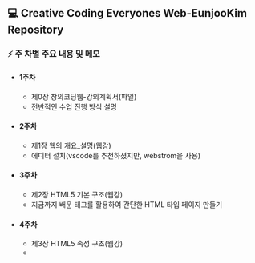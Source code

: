 ## 💻 Creative Coding Everyones Web-EunjooKim Repository

### ⚡ 주 차별 주요 내용 및 메모
- #### 1주차
  * 제0장 창의코딩웹-강의계획서(파일)
  * 전반적인 수업 진행 방식 설명
- #### 2주차
  * 제1장 웹의 개요_설명(웹강)
  * 에디터 설치(vscode를 추천하셨지만, webstrom을 사용)
- #### 3주차
  * 제2장 HTML5 기본 구조(웹강)
  * 지금까지 배운 태그를 활용하여 간단한 HTML 타입 페이지 만들기
- #### 4주차
  * 제3장 HTML5 속성 구조(웹강)
  * 
